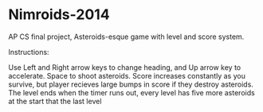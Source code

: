 # Nimroids-2014
AP CS final project, Asteroids-esque game with level and score system.

Instructions:

Use Left and Right arrow keys to change heading, and Up arrow key to accelerate. Space to shoot asteroids. Score increases constantly as you survive, but player recieves large bumps in score if they destroy asteroids. The level ends when the timer runs out, every level has five more asteroids at the start that the last level
